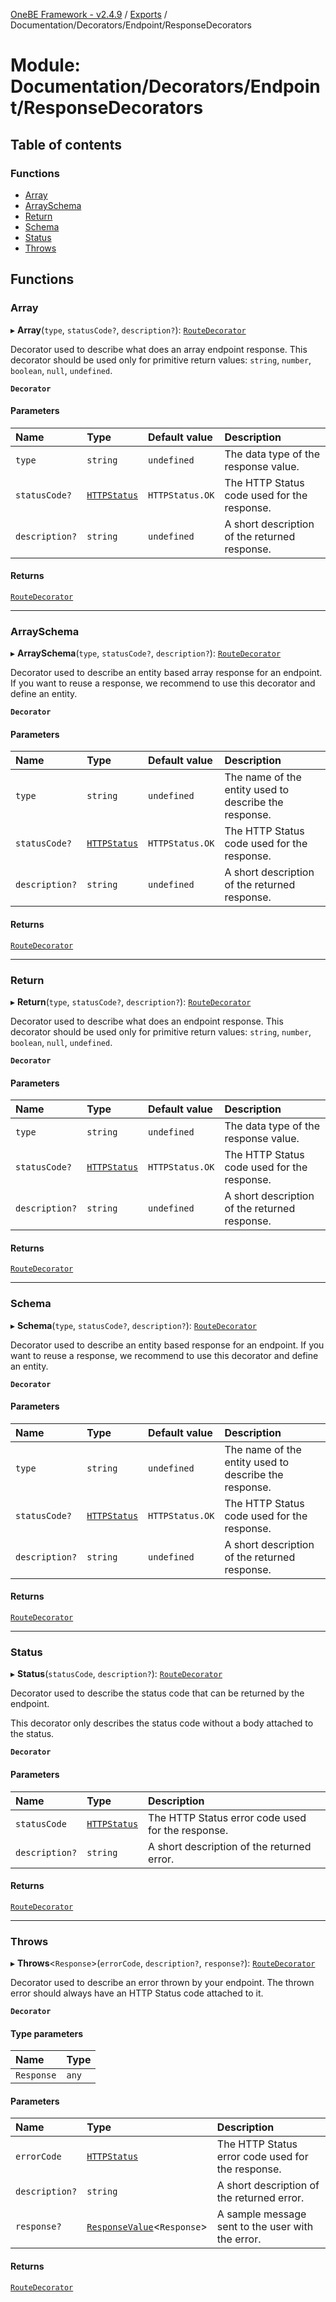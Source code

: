 [OneBE Framework - v2.4.9](../README.md) / [Exports](../modules.md) / Documentation/Decorators/Endpoint/ResponseDecorators

# Module: Documentation/Decorators/Endpoint/ResponseDecorators

## Table of contents

### Functions

- [Array](Documentation_Decorators_Endpoint_ResponseDecorators.md#array)
- [ArraySchema](Documentation_Decorators_Endpoint_ResponseDecorators.md#arrayschema)
- [Return](Documentation_Decorators_Endpoint_ResponseDecorators.md#return)
- [Schema](Documentation_Decorators_Endpoint_ResponseDecorators.md#schema)
- [Status](Documentation_Decorators_Endpoint_ResponseDecorators.md#status)
- [Throws](Documentation_Decorators_Endpoint_ResponseDecorators.md#throws)

## Functions

### Array

▸ **Array**(`type`, `statusCode?`, `description?`): [`RouteDecorator`](Router_RouteTypes.md#routedecorator)

Decorator used to describe what does an array endpoint response. This decorator
should be used only for primitive return values: `string`, `number`, `boolean`,
`null`, `undefined`.

**`Decorator`**

#### Parameters

| Name | Type | Default value | Description |
| :------ | :------ | :------ | :------ |
| `type` | `string` | `undefined` | The data type of the response value. |
| `statusCode?` | [`HTTPStatus`](../enums/HTTP_HTTPStatus.HTTPStatus.md) | `HTTPStatus.OK` | The HTTP Status code used for the response. |
| `description?` | `string` | `undefined` | A short description of the returned response. |

#### Returns

[`RouteDecorator`](Router_RouteTypes.md#routedecorator)

___

### ArraySchema

▸ **ArraySchema**(`type`, `statusCode?`, `description?`): [`RouteDecorator`](Router_RouteTypes.md#routedecorator)

Decorator used to describe an entity based array response for an endpoint. If you
want to reuse a response, we recommend to use this decorator and define an entity.

**`Decorator`**

#### Parameters

| Name | Type | Default value | Description |
| :------ | :------ | :------ | :------ |
| `type` | `string` | `undefined` | The name of the entity used to describe the response. |
| `statusCode?` | [`HTTPStatus`](../enums/HTTP_HTTPStatus.HTTPStatus.md) | `HTTPStatus.OK` | The HTTP Status code used for the response. |
| `description?` | `string` | `undefined` | A short description of the returned response. |

#### Returns

[`RouteDecorator`](Router_RouteTypes.md#routedecorator)

___

### Return

▸ **Return**(`type`, `statusCode?`, `description?`): [`RouteDecorator`](Router_RouteTypes.md#routedecorator)

Decorator used to describe what does an endpoint response. This decorator
should be used only for primitive return values: `string`, `number`, `boolean`,
`null`, `undefined`.

**`Decorator`**

#### Parameters

| Name | Type | Default value | Description |
| :------ | :------ | :------ | :------ |
| `type` | `string` | `undefined` | The data type of the response value. |
| `statusCode?` | [`HTTPStatus`](../enums/HTTP_HTTPStatus.HTTPStatus.md) | `HTTPStatus.OK` | The HTTP Status code used for the response. |
| `description?` | `string` | `undefined` | A short description of the returned response. |

#### Returns

[`RouteDecorator`](Router_RouteTypes.md#routedecorator)

___

### Schema

▸ **Schema**(`type`, `statusCode?`, `description?`): [`RouteDecorator`](Router_RouteTypes.md#routedecorator)

Decorator used to describe an entity based response for an endpoint. If you
want to reuse a response, we recommend to use this decorator and define an entity.

**`Decorator`**

#### Parameters

| Name | Type | Default value | Description |
| :------ | :------ | :------ | :------ |
| `type` | `string` | `undefined` | The name of the entity used to describe the response. |
| `statusCode?` | [`HTTPStatus`](../enums/HTTP_HTTPStatus.HTTPStatus.md) | `HTTPStatus.OK` | The HTTP Status code used for the response. |
| `description?` | `string` | `undefined` | A short description of the returned response. |

#### Returns

[`RouteDecorator`](Router_RouteTypes.md#routedecorator)

___

### Status

▸ **Status**(`statusCode`, `description?`): [`RouteDecorator`](Router_RouteTypes.md#routedecorator)

Decorator used to describe the status code that can be returned by the
endpoint.

This decorator only describes the status code without a body attached
to the status.

**`Decorator`**

#### Parameters

| Name | Type | Description |
| :------ | :------ | :------ |
| `statusCode` | [`HTTPStatus`](../enums/HTTP_HTTPStatus.HTTPStatus.md) | The HTTP Status error code used for the response. |
| `description?` | `string` | A short description of the returned error. |

#### Returns

[`RouteDecorator`](Router_RouteTypes.md#routedecorator)

___

### Throws

▸ **Throws**<`Response`\>(`errorCode`, `description?`, `response?`): [`RouteDecorator`](Router_RouteTypes.md#routedecorator)

Decorator used to describe an error thrown by your endpoint. The
thrown error should always have an HTTP Status code attached to it.

**`Decorator`**

#### Type parameters

| Name | Type |
| :------ | :------ |
| `Response` | `any` |

#### Parameters

| Name | Type | Description |
| :------ | :------ | :------ |
| `errorCode` | [`HTTPStatus`](../enums/HTTP_HTTPStatus.HTTPStatus.md) | The HTTP Status error code used for the response. |
| `description?` | `string` | A short description of the returned error. |
| `response?` | [`ResponseValue`](Router_RouteTypes.md#responsevalue)<`Response`\> | A sample message sent to the user with the error. |

#### Returns

[`RouteDecorator`](Router_RouteTypes.md#routedecorator)
